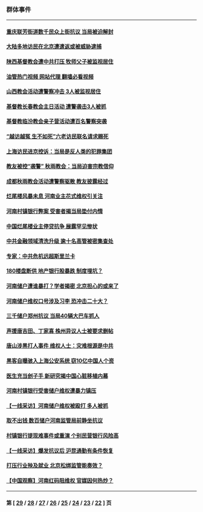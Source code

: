 ### 群体事件
---
#### [重庆联芳街道数千民众上街抗议 当局被迫解封](../../pages/ncid279/n13812220.md?09080045) 
#### [大陆多地访民在北京遭遣返或被威胁逮捕](../../pages/ncid279/n13812104.md?09080045) 
#### [陕西基督教会遭中共打压 牧师父子被监视居住](../../pages/ncid279/n13811611.md?09080045) 
#### [油管热门视频 网站代理 翻墙必看视频](http://209.222.30.114:81/youtube.html?09080045)
#### [山西教会活动遭警察冲击 3人被监视居住](../../pages/ncid279/n13808966.md?09080045) 
#### [基督教长春教会主日活动 遭警袭击3人被抓](../../pages/ncid279/n13806935.md?09080045) 
#### [基督教临汾教会亲子营活动遭百名警察突袭](../../pages/ncid279/n13806527.md?09080045) 
#### [“越访越冤 生不如死”六老访民联名请求赐死](../../pages/ncid279/n13805907.md?09080045) 
#### [上海访民进京控诉：当局是反人类的犯罪集团](../../pages/ncid279/n13803858.md?09080045) 
#### [教友被控“袭警” 秋雨教会：当局迫害宗教信仰](../../pages/ncid279/n13803563.md?09080045) 
#### [成都秋雨教会活动遭警察驱散 教友披露经过](../../pages/ncid279/n13802541.md?09080045) 
#### [烂尾楼风暴未息 河南业主花式维权引关注](../../pages/ncid279/n13794519.md?09080045) 
#### [河南村镇银行弊案 受害者揭当局垫付内情](../../pages/ncid279/n13791990.md?09080045) 
#### [中国烂尾楼业主停贷抗争 展露罕见惨状](../../pages/ncid279/n13787794.md?09080045) 
#### [中共金融领域清洗升级 逾十名高管被密集查处](../../pages/ncid279/n13782694.md?09080045) 
#### [专家：中共危机远超斯里兰卡](../../pages/ncid279/n13782248.md?09080045) 
#### [180楼盘断供 地产银行股暴跌 制度埋坑？](../../pages/ncid279/n13780778.md?09080045) 
#### [河南储户遭谁暴打？学者揭密 北京担心的或来了](../../pages/ncid279/n13779407.md?09080045) 
#### [河南储户维权口号涉及习李 恐冲击二十大？](../../pages/ncid279/n13778148.md?09080045) 
#### [三千储户郑州抗议 当局40辆大巴车抓人](../../pages/ncid279/n13777593.md?09080045) 
#### [声援唐吉田、丁家喜 株州异议人士被要求删帖](../../pages/ncid279/n13775534.md?09080045) 
#### [唐山涉黑打人事件 维权人士：灾难根源是中共](../../pages/ncid279/n13773534.md?09080045) 
#### [黑客自曝骇入上海公安系统 窃10亿中国人个资](../../pages/ncid279/n13773395.md?09080045) 
#### [医生充当刽子手 新研究揭中国心脏移植内幕](../../pages/ncid279/n13772291.md?09080045) 
#### [河南村镇银行受害储户维权遭暴力镇压](../../pages/ncid279/n13770841.md?09080045) 
#### [【一线采访】河南储户维权被殴打 多人被抓](../../pages/ncid279/n13768629.md?09080045) 
#### [取不出钱 数百储户河南监管局前静坐抗议](../../pages/ncid279/n13767198.md?09080045) 
#### [村镇银行提现难事件或重演 个别民营银行风险高](../../pages/ncid279/n13764495.md?09080045) 
#### [【一线采访】爆发抗议后 沪昆通勤有条件恢复](../../pages/ncid279/n13763504.md?09080045) 
#### [打压行业殃及就业 北京松绑监管能奏效？](../../pages/ncid279/n13761130.md?09080045) 
#### [【中国观察】河南红码阻维权 官媒因何热炒？](../../pages/ncid279/n13760146.md?09080045) 

---
#### 第 [ [29](./29.md?09080045) / [28](./28.md?09080045) / [27](./27.md?09080045) / [26](./26.md?09080045) / [25](./25.md?09080045) / [24](./24.md?09080045) / [23](./23.md?09080045) / [22](./22.md?09080045) ] 页

